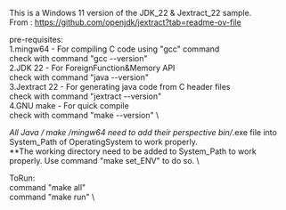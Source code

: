This is a Windows 11 version of the JDK_22 & Jextract_22 sample. \
From : https://github.com/openjdk/jextract?tab=readme-ov-file 

pre-requisites: \
1.mingw64 - For compiling C code using "gcc" command \
	check with command "gcc --version" \
2.JDK 22 - For ForeignFunction&Memory API \
	check with command "java --version" \
3.Jextract 22 - For generating java code from C header files \
	check with command "jextract --version" \
4.GNU make - For quick compile \
	check with command "make --version" \

*All Java / make /mingw64 need to add their perspective bin/*.exe file into System_Path of OperatingSystem to work properly. \
**The working directory need to be added to System_Path to work properly. Use command "make set_ENV" to do so. \

ToRun: \
command "make all" \
command "make run" \
